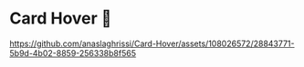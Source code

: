 # Card Hover 🤩 

https://github.com/anaslaghrissi/Card-Hover/assets/108026572/28843771-5b9d-4b02-8859-256338b8f565
